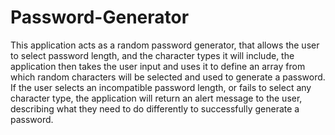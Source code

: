 # Password-Generator

This application acts as a random password generator, that allows the user to select password length, and the character types it will include, the application then takes the user input and uses it to define an array from which random characters will be selected and used to generate a password. If the user selects an incompatible password length, or fails to select any character type, the application will return an alert message to the user, describing what they need to do differently to successfully generate a password.
